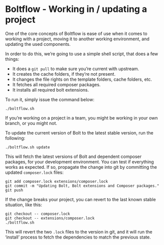 Boltflow - Working in / updating a project
==========================================

One of the core concepts of Boltflow is ease of use when it comes to working
with a project, moving it to another working environment, and updating the used
components.

In order to do this, we’re going to use a simple shell script, that does a few
things:

* It does a `git pull` to make sure you’re current with upstream.
* It creates the cache folders, if they’re not present.
* It changes the file rights on the template folders, cache folders, etc.
* It fetches all required composer packages.
* It installs all required bolt extensions.

To run it, simply issue the command below:

```
./boltflow.sh
```

If you’re working on a project in a team, you might be working in your own
branch, or you might not.

To update the current version of Bolt to the latest stable version, run the
following:

```
./boltflow.sh update
```

This will fetch the latest versions of Bolt and dependent composer packages, for
your development environment. You can test if everything works as expected. If
so, propagate the change into git by committing the updated `composer.lock`
files:

```
git add composer.lock extensions/composer.lock
git commit -m "Updating Bolt, Bolt extensions and Composer packages."
git push
```

If the change breaks your project, you can revert to the last known stable
situation, like this:

```
git checkout -- composer.lock
git checkout -- extensions/composer.lock
./boltflow.sh
```

This will revert the two `.lock` files to the version in git, and it will run
the ‘install’ process to fetch the dependencies to match the previous state.
